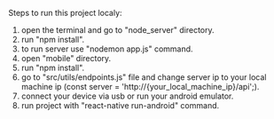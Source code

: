 Steps to run this project localy:
  1. open the terminal and go to "node_server" directory.
  3. run "npm install".
  4. to run server use "nodemon app.js" command.
  5. open "mobile" directory.
  6. run "npm install".
  7. go to "src/utils/endpoints.js" file and change server ip to your local machine ip (const server = 'http://{your_local_machine_ip}/api';).
  8. connect your device via usb or run your android emulator.
  9. run project with "react-native run-android" command.
 
